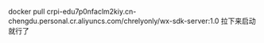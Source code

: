 docker pull crpi-edu7p0nfaclm2kiy.cn-chengdu.personal.cr.aliyuncs.com/chrelyonly/wx-sdk-server:1.0
拉下来启动就行了
